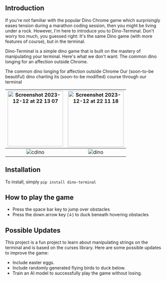 ## Introduction

If you're not familiar with the popular Dino Chrome game which surprisingly eases tension during a marathon coding session, then you might be living under a rock. However, I'm here to introduce you to Dino-Terminal. Don't worry too much, you guessed right: It's the same Dino game (with more features of course), but in the terminal. 

Dino-Terminal is a simple dino game that is built on the mastery of manipulating your terminal.
Here's what we don't want: The common dino longing for an affection outside Chrome.

<span style="font-weight:normal">The common dino longing for affection outside Chrome</span>
<span style="font-weight:normal">Our (soon-to-be beautiful) dino charting its (soon-to-be modified) course through our terminal</span>

| <img width="178" alt="Screenshot 2023-12-12 at 22 13 07" src="https://github.com/nelsonifechukwu/dino-terminal/assets/44223263/8c91e7db-9587-4e44-b863-e977f7481bdb">  | <img width="179" alt="Screenshot 2023-12-12 at 22 11 18" src="https://github.com/nelsonifechukwu/dino-terminal/assets/44223263/fc59de75-1104-47f1-b9f8-b4e17fd75b66"> |
:--------:|:--------:
![cdino](https://github.com/nelsonifechukwu/dino-terminal/assets/44223263/1083a758-3b4f-4b84-b2a6-27dbd4a82335)  |  ![dino](https://github.com/nelsonifechukwu/dino-terminal/assets/44223263/4c0001bd-9263-4c53-bb75-b3b88b65aeb1)

## Installation
To install, simply ```pip install dino-terminal``` 

## How to play the game
- Press the space bar key to jump over obstacles
- Press the down arrow key (↓) to duck beneath hovering obstacles

## Possible Updates
This project is a fun project to learn about manipulating strings on the terminal and is based on the curses library. Here are some possible updates to improve the game:

- Include easter eggs.
- Include randomly generated flying birds to duck below.
- Train an AI model to successfully play the game without losing.
  

